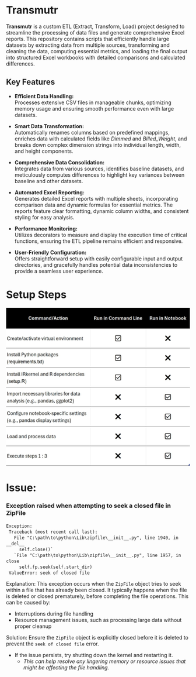 # Transmutr

**Transmutr** is a custom ETL (Extract, Transform, Load) project designed to streamline the processing of data files and generate comprehensive Excel reports. This repository contains scripts that efficiently handle large datasets by extracting data from multiple sources, transforming and cleaning the data, computing essential metrics, and loading the final output into structured Excel workbooks with detailed comparisons and calculated differences.

## Key Features

- **Efficient Data Handling:**  
  Processes extensive CSV files in manageable chunks, optimizing memory usage and ensuring smooth performance even with large datasets.

- **Smart Data Transformation:**  
  Automatically renames columns based on predefined mappings, enriches data with calculated fields like *Dimmed* and *Billed_Weight*, and breaks down complex dimension strings into individual length, width, and height components.

- **Comprehensive Data Consolidation:**  
  Integrates data from various sources, identifies baseline datasets, and meticulously computes differences to highlight key variances between baseline and other datasets.

- **Automated Excel Reporting:**  
  Generates detailed Excel reports with multiple sheets, incorporating comparison data and dynamic formulas for essential metrics. The reports feature clear formatting, dynamic column widths, and consistent styling for easy analysis.

- **Performance Monitoring:**  
  Utilizes decorators to measure and display the execution time of critical functions, ensuring the ETL pipeline remains efficient and responsive.

- **User-Friendly Configuration:**  
  Offers straightforward setup with easily configurable input and output directories, and gracefully handles potential data inconsistencies to provide a seamless user experience.

# Setup Steps
![](https://github.com/DataWzard/Transmutr/blob/main/Steps%20list.jpg)

# Issue: 
### Exception raised when attempting to seek a closed file in ZipFile
```
Exception:
 Traceback (most recent call last):
   File "C:\path\to\python\Lib\zipfile\__init__.py", line 1940, in __del__
     self.close()`
   `File "C:\path\to\python\Lib\zipfile\__init__.py", line 1957, in close
     self.fp.seek(self.start_dir)
 ValueError: seek of closed file
```

 Explanation:
 This exception occurs when the `ZipFile` object tries to seek within a file that has already been closed.
 It typically happens when the file is deleted or closed prematurely, before completing the file operations.
 This can be caused by:
 - Interruptions during file handling
 - Resource management issues, such as processing large data without proper cleanup

 Solution:
 Ensure the `ZipFile` object is explicitly closed before it is deleted to prevent the `seek of closed file` error.
 * If the issue persists, try shutting down the kernel and restarting it.
   * *This can help resolve any lingering memory or resource issues that might be affecting the file handling.*
